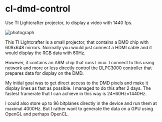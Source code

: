 cl-dmd-control
==============

Use TI Lightcrafter projector, to display a video with 1440 fps.

![photograph](http://www.ti.com/graphics/tool/LCR-with-Pencil3-12.5-lrg.jpg)

This TI Lightcrafter is a small projector, that contains a DMD chip with 608x648 mirrors.
Normally you would just connect a HDMI cable and it would display the RGB data with 60Hz.

However, it contains an ARM chip that runs Linux. I connect to this using network and more
or less directly control the DLPC3000 controller that prepares data for display on the DMD.

My initial goal was to get direct access to the DMD pixels and make it display lines as
fast as possible. I managed to do this after 2 days. The fastest framerate that I can achieve
in this way is 24*60Hz=1440Hz.

I could also store up to 96 bitplanes directly in the device and run them at maximal 4000Hz.
But I rather want to generate the data on a GPU using OpenGL and perhaps OpenCL.
